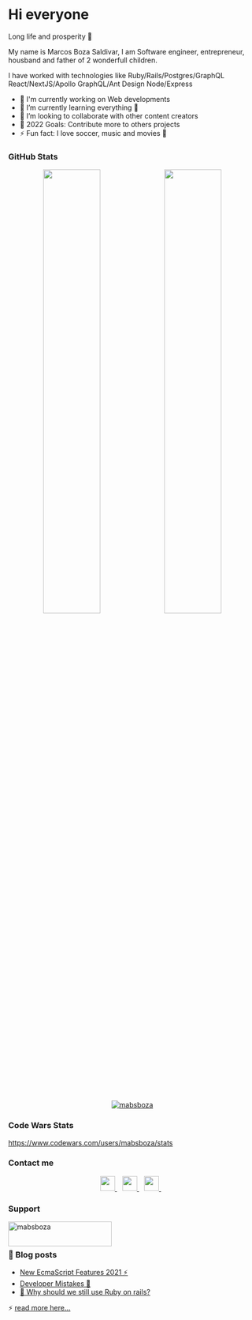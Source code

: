 # Hi everyone
  Long life and prosperity 🖖
  
  My name is Marcos Boza Saldivar, I am Software engineer, entrepreneur,
  housband and father of 2 wonderfull children.
  
  I have worked with technologies like Ruby/Rails/Postgres/GraphQL React/NextJS/Apollo GraphQL/Ant Design Node/Express
  
  - 🔭 I'm currently working on Web developments
- 🌱 I’m currently learning everything 🤣
- 👯 I’m looking to collaborate with other content creators
- 🥅 2022 Goals: Contribute more to others projects
- ⚡ Fun fact: I love soccer, music and movies 🍿
  

### GitHub Stats 

<div align="center">
  <img width="48%" src="https://github-readme-stats.vercel.app/api?username=mabsboza&theme=tokyonight&show_icons=true" />
  <img width="48%" src="https://github-readme-streak-stats.herokuapp.com/?user=mabsboza&theme=tokyonight&show_icons=true" />
</div>

<p align="center"> <a href="https://github.com/ryo-ma/github-profile-trophy"><img src="https://github-profile-trophy.vercel.app/?username=mabsboza" alt="mabsboza" /></a> </p>

### Code Wars Stats

https://www.codewars.com/users/mabsboza/stats

### Contact me
  
<div align="center">
  <a href="https://www.linkedin.com/in/marcos-boza-sald%C3%ADvar-276a1637/">
    <img width="30px" src="https://www.vectorlogo.zone/logos/linkedin/linkedin-icon.svg" target="_blank"/>
  </a>&ensp;

  <a href="https://www.facebook.com/bozasaldivar/">
    <img width="30px" src="https://www.vectorlogo.zone/logos/facebook/facebook-official.svg" target="_blank"/>
  </a>&ensp;

  <a href="https://www.instagram.com/marcosbozasaldivar/">
    <img width="30px" src="https://www.vectorlogo.zone/logos/instagram/instagram-icon.svg" target="_blank" />
  </a>&ensp;
</div>

### Support

<p><a href="https://www.buymeacoffee.com/mabsboza1801"> <img align="left" src="https://cdn.buymeacoffee.com/buttons/v2/default-yellow.png" height="50" width="210" alt="mabsboza" /></a></p><br><br>


### 🧠 Blog posts

- [New EcmaScript Features 2021 ⚡️](https://lets-drink-a-coffee.herokuapp.com/communities/1/posts/36)
- [Developer Mistakes 💊](https://lets-drink-a-coffee.herokuapp.com/communities/1/posts/37)
- [👑 Why should we still use Ruby on rails?](https://lets-drink-a-coffee.herokuapp.com/communities/1/posts/35)

⚡️ [read more here...](https://marcos-boza-portafolio.vercel.app/)
